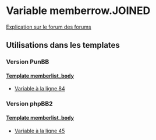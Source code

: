 # Variable memberrow.JOINED
[Explication sur le forum des forums](http://forum.forumactif.com/t294113-listing-des-variables#memberrow.JOINED)
## Utilisations dans les templates
### Version PunBB
#### [Template memberlist_body](punbb/memberlist_body.md)
* [Variable à la ligne 84](../punbb/memberlist_body.tpl#L84)
### Version phpBB2
#### [Template memberlist_body](subsilver/memberlist_body.md)
* [Variable à la ligne 45](../subsilver/memberlist_body.tpl#L45)